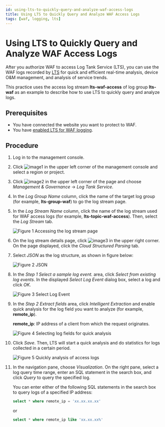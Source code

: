 ```yaml
---
id: using-lts-to-quickly-query-and-analyze-waf-access-logs
title: Using LTS to Quickly Query and Analyze WAF Access Logs
tags: [waf, logging, lts]
---
```



# Using LTS to Quickly Query and Analyze WAF Access Logs

After you authorize WAF to access Log Tank Service (LTS), you can use
the WAF logs recorded by
[LTS](https://www.open-telekom-cloud.com/en/products-services/core-services/log-tank-service)
for quick and efficient real-time analysis, device O&M management, and
analysis of service trends.

This practice uses the access log stream **lts-waf-access** of log group
**lts-waf** as an example to describe how to use LTS to quickly query
and analyze logs.

## Prerequisites

- You have connected the website you want to protect to WAF.
- You have [enabled LTS for WAF
    logging](https://docs.otc.t-systems.com/web-application-firewall-dedicated/umn/enabling_lts_for_waf_logging.html).

## Procedure

1. Log in to the management console.

2. Click ![image1](/_static/images/en-us_image_0000001192435242.jpg) in
    the upper left corner of the management console and select a region
    or project.

3. Click ![image2](/_static/images/en-us_image_0000001237195219.png) in
    the upper left corner of the page and choose *Management &
    Governance* -> *Log Tank Service*.

4. In the *Log Group Name* column, click the name of the target log
    group (for example, **lts-group-waf**) to go the log stream page.

5. In the *Log Stream Name* column, click the name of the log stream
    used for WAF access logs (for example, **lts-topic-waf-access**).
    Then, select the *Log Stream* tab.

    ![**Figure 1** Accessing the log stream
    page](/_static/images/en-us_image_0000001698121802.png)

6. On the log stream details page, click
    ![image3](/_static/images/en-us_image_0000001811225769.png) in the
    upper right corner. On the page displayed, click the *Cloud
    Structured Parsing* tab.

7. Select *JSON* as the log structure, as shown in figure below:

    ![**Figure 2**
    JSON](/_static/images/en-us_image_0000001236748339.png)

8. In the *Step 1 Select a sample log event.* area, click *Select
    from existing log events*. In the displayed *Select Log Event*
    dialog box, select a log and click *OK*.

    ![**Figure 3** Select Log
    Event](/_static/images/en-us_image_0000001192108582.png)

9. In the *Step 2 Extract fields* area, click *Intelligent
    Extraction* and enable quick analysis for the log field you want to
    analyze (for example, **remote_ip**).

    **remote_ip**: IP address of a client from which the request
    originates.

    ![**Figure 4** Selecting log fields for quick
    analysis](/_static/images/en-us_image_0000001192348152.png)

10. Click *Save*. Then, LTS will start a quick analysis and do
    statistics for logs collected in a certain period.

    ![**Figure 5** Quickly analysis of access
    logs](/_static/images/en-us_image_0000001192109594.png)

11. In the navigation pane, choose *Visualization*. On the right pane,
    select a log query time range, enter an SQL statement in the search
    box, and click *Query* to query the specified log.

    You can enter either of the following SQL statements in the search
    box to query logs of a specified IP address:

    ```sql
    select * where remote_ip = 'xx.xx.xx.xx' 
    ```

    or

    ```sql
    select * where remote_ip like 'xx.xx.xx%'
    ```

